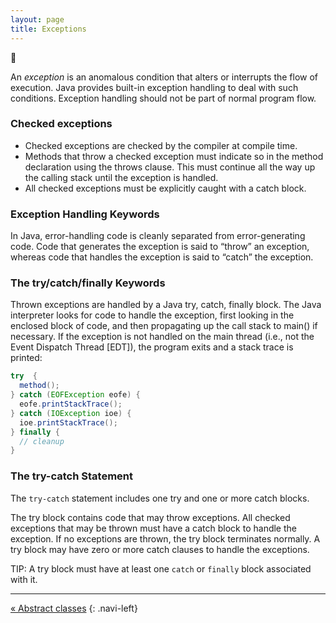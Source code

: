```yaml
---
layout: page
title: Exceptions
---
```


:rowboat:

An *exception* is an anomalous condition that alters or interrupts the flow of execution. Java provides built-in exception handling to deal with such conditions. Exception handling should not be part of normal program flow.

### Checked exceptions

* Checked exceptions are checked by the compiler at compile time.
* Methods that throw a checked exception must indicate so in the method declaration using the throws clause. This must continue all the way up the calling stack until the exception is handled.
* All checked exceptions must be explicitly caught with a catch block.

### Exception Handling Keywords

In Java, error-handling code is cleanly separated from error-generating code. Code that generates the exception is said to “throw” an exception, whereas code that handles the exception is said to “catch” the exception.

### The try/catch/finally Keywords

Thrown exceptions are handled by a Java try, catch, finally block. The Java interpreter looks for code to handle the exception, first looking in the enclosed block of code, and then propagating up the call stack to main() if necessary. If the exception is not handled on the main thread (i.e., not the Event Dispatch Thread [EDT]), the program exits and a stack trace is printed:


```java
try  {
  method();
} catch (EOFException eofe) {
  eofe.printStackTrace();
} catch (IOException ioe) {
  ioe.printStackTrace();
} finally {
  // cleanup
}
```

### The try-catch Statement

The `try-catch` statement includes one try and one or more catch blocks.

The try block contains code that may throw exceptions. All checked exceptions that may be thrown must have a catch block to handle the exception. If no exceptions are thrown, the try block terminates normally. A try block may have zero or more catch clauses to handle the exceptions.

TIP: A try block must have at least one `catch` or `finally` block associated with it.

---

[« Abstract classes](abstract-classes)
{: .navi-left}

